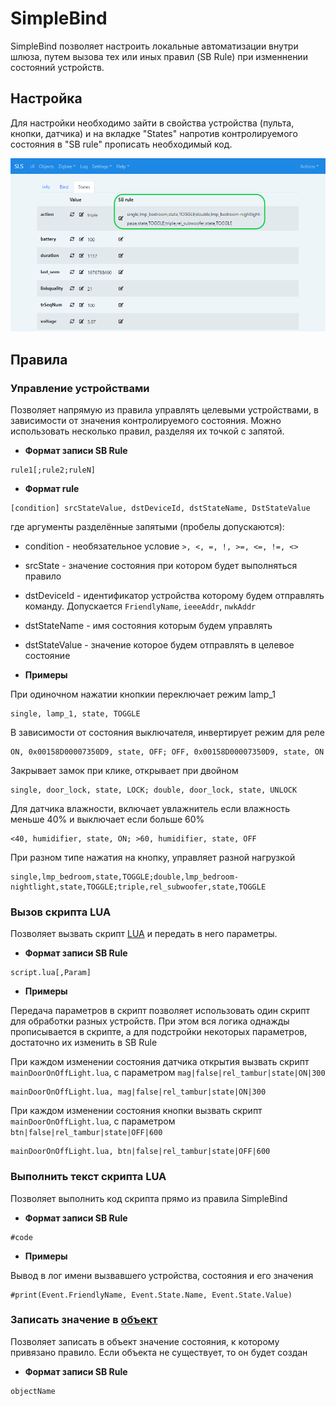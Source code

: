 # SimpleBind

SimpleBind позволяет настроить локальные автоматизации внутри шлюза, путем вызова тех или иных правил (SB Rule) при изменнении состояний устройств.

## Настройка

Для настройки необходимо зайти в свойства устройства (пульта, кнопки, датчика) и на вкладке "States" напротив контролируемого состояния в "SB rule" прописать необходимый код.

![sb_rules](/img/sb_rules.png)

## Правила

### Управление устройствами

Позволяет напрямую из правила управлять целевыми устройствами, в зависимости от значения контролируемого состояния. Можно использовать несколько правил, разделяя их точкой с запятой.

- **Формат записи SB Rule**

```text
rule1[;rule2;ruleN]
```

- **Формат rule**

```text
[condition] srcStateValue, dstDeviceId, dstStateName, DstStateValue
```

где аргументы разделённые запятыми (пробелы допускаются):

- condition - необязательное условие `>, <, =, !, >=, <=, !=, <>`
- srcState - значение состояния при котором будет выполняться правило
- dstDeviceId - идентификатор устройства которому будем отправлять команду. Допускается `FriendlyName`, `ieeeAddr`, `nwkAddr`
- dstStateName - имя состояния которым будем управлять
- dstStateValue - значение которое будем отправлять в целевое состояние

- **Примеры**

При одиночном нажатии кнопкии переключает режим lamp_1

```text
single, lamp_1, state, TOGGLE
```

В зависимости от состояния выключателя, инвертирует режим для реле

```text
ON, 0x00158D00007350D9, state, OFF; OFF, 0x00158D00007350D9, state, ON
```

Закрывает замок при клике, открывает при двойном

```text
single, door_lock, state, LOCK; double, door_lock, state, UNLOCK
```

Для датчика влажности, включает увлажнитель если влажность меньше 40% и выключает если больше 60%

```text
<40, humidifier, state, ON; >60, humidifier, state, OFF
```

При разном типе нажатия на кнопку, управляет разной нагрузкой

```text
single,lmp_bedroom,state,TOGGLE;double,lmp_bedroom-nightlight,state,TOGGLE;triple,rel_subwoofer,state,TOGGLE
```

### Вызов скрипта LUA

Позволяет вызвать скрипт [LUA](/lua_rus.md) и передать в него параметры.

- **Формат записи SB Rule**

```text
script.lua[,Param]
```

- **Примеры**

Передача параметров в скрипт позволяет использовать один скрипт для обработки разных устройств. При этом вся логика однажды прописывается в скрипте, а для подстройки некоторых параметров, достаточно их изменить в SB Rule

При каждом изменении состояния датчика открытия вызвать скрипт `mainDoorOnOffLight.lua`, с параметром `mag|false|rel_tambur|state|ON|300`

```text
mainDoorOnOffLight.lua, mag|false|rel_tambur|state|ON|300
```

При каждом изменении состояния кнопки вызвать скрипт `mainDoorOnOffLight.lua`, с параметром `btn|false|rel_tambur|state|OFF|600`

```text
mainDoorOnOffLight.lua, btn|false|rel_tambur|state|OFF|600
```

### Выполнить текст скрипта LUA

Позволяет выполнить код скрипта прямо из правила SimpleBind

- **Формат записи SB Rule**

```text
#code
```

- **Примеры**

Вывод в лог имени вызвавшего устройства, состояния и его значения

```text
#print(Event.FriendlyName, Event.State.Name, Event.State.Value)
```

### Записать значение в [объект](/objects_rus.md)

Позволяет записать в объект значение состояния, к которому привязано правило. Если объекта не существует, то он будет создан

- **Формат записи SB Rule**

```text
objectName
```
